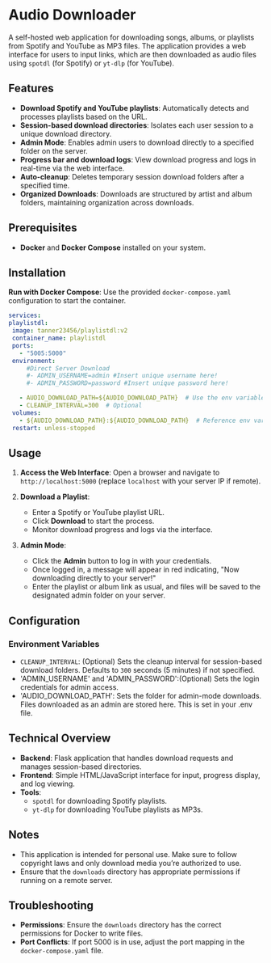 # Audio Downloader

A self-hosted web application for downloading songs, albums, or playlists from Spotify and YouTube as MP3 files. The application provides a web interface for users to input links, which are then downloaded as audio files using `spotdl` (for Spotify) or `yt-dlp` (for YouTube).

## Features

- **Download Spotify and YouTube playlists**: Automatically detects and processes playlists based on the URL.
- **Session-based download directories**: Isolates each user session to a unique download directory.
- **Admin Mode**: Enables admin users to download directly to a specified folder on the server.
- **Progress bar and download logs**: View download progress and logs in real-time via the web interface.
- **Auto-cleanup**: Deletes temporary session download folders after a specified time.
- **Organized Downloads**: Downloads are structured by artist and album folders, maintaining organization across downloads.
<!--- **Admin mode**: Allows the admin to specify a custom directory for downloads.
-->
## Prerequisites

- **Docker** and **Docker Compose** installed on your system.

## Installation

**Run with Docker Compose**:
   Use the provided `docker-compose.yaml` configuration to start the container.
   ```yaml
services:
  playlistdl:
    image: tanner23456/playlistdl:v2
    container_name: playlistdl
    ports:
      - "5005:5000"
    environment:
        #Direct Server Download
        #- ADMIN_USERNAME=admin #Insert unique username here!
        #- ADMIN_PASSWORD=password #Insert unique password here!

      - AUDIO_DOWNLOAD_PATH=${AUDIO_DOWNLOAD_PATH}  # Use the env variable
      - CLEANUP_INTERVAL=300  # Optional
    volumes:
      - ${AUDIO_DOWNLOAD_PATH}:${AUDIO_DOWNLOAD_PATH}  # Reference env variable here as well
    restart: unless-stopped

```

## Usage

1. **Access the Web Interface**:
   Open a browser and navigate to `http://localhost:5000` (replace `localhost` with your server IP if remote).

2. **Download a Playlist**:
   - Enter a Spotify or YouTube playlist URL.
   - Click **Download** to start the process.
   - Monitor download progress and logs via the interface.
3. **Admin Mode**:
   - Click the **Admin** button to log in with your credentials.
   - Once logged in, a message will appear in red indicating, "Now downloading directly to your server!"
   - Enter the playlist or album link as usual, and files will be saved to the designated admin folder on your server.
<!--
3. **Admin Mode**:
   - Click the **Admin** button to log in with your credentials.
   - Once logged in, specify a custom folder name where the files will be downloaded.
-->
## Configuration

### Environment Variables

- `CLEANUP_INTERVAL`: (Optional) Sets the cleanup interval for session-based download folders. Defaults to `300` seconds (5 minutes) if not specified.
- 'ADMIN_USERNAME' and 'ADMIN_PASSWORD':(Optional) Sets the login credentials for admin access.
- 'AUDIO_DOWNLOAD_PATH': Sets the folder for admin-mode downloads. Files downloaded as an admin are stored here. This is set in your .env file.

## Technical Overview

- **Backend**: Flask application that handles download requests and manages session-based directories.
- **Frontend**: Simple HTML/JavaScript interface for input, progress display, and log viewing.
- **Tools**:
  - `spotdl` for downloading Spotify playlists.
  - `yt-dlp` for downloading YouTube playlists as MP3s.

## Notes

- This application is intended for personal use. Make sure to follow copyright laws and only download media you’re authorized to use.
- Ensure that the `downloads` directory has appropriate permissions if running on a remote server.

## Troubleshooting

- **Permissions**: Ensure the `downloads` directory has the correct permissions for Docker to write files.
- **Port Conflicts**: If port 5000 is in use, adjust the port mapping in the `docker-compose.yaml` file.
